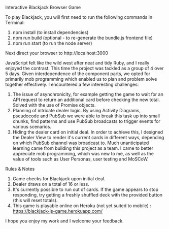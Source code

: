 Interactive Blackjack Browser Game

To play Blackjack, you will first need to run the following commands in Terminal:

1. npm install (to install dependencies)
2. npm run build (optional - to re-generate the bundle.js frontend file)
3. npm run start (to run the node server)

Next direct your browser to http://localhost:3000

JavaScript felt like the wild west after neat and tidy Ruby, and I really enjoyed the contrast. This time the project was tackled as a group of 4 over 5 days. Given interdependence of the component parts, we opted for primarily mob programming which enabled us to plan and problem solve together effectively. I encountered a few interesting challenges:
  1. The issue of asynchronicity, for example getting the game to wait for an API request to return an additional card before checking the new total. Solved with the use of Promise objects.
  2. Planning of intricate dealer logic. By using Activity Diagrams, pseudocode and PubSub we were able to break this task up into small chunks, find patterns and use PubSub broadcasts to trigger events for various scenarios.
  3. Hiding the dealer card on initial deal. In order to achieve this, I designed the Dealer View to render it's current cards in different ways, depending on which PubSub channel was broadcast to.
Much unanticipated learning came from building this project as a team. I came to better appreciate mob programming, which was new to me, as well as the value of tools such as User Personas, user testing and MoSCoW.

Rules & Notes
1. Game checks for Blackjack upon initial deal.
2. Dealer draws on a total of 16 or less.
3. It's currently possible to run out of cards. If the game appears to stop responding, try getting a freshly shuffled deck with the provided button (this will reset totals).
4. This game is playable online on Heroku (not yet suited to mobile) : https://blackjack-js-game.herokuapp.com/

I hope you enjoy my work and I welcome your feedback.
